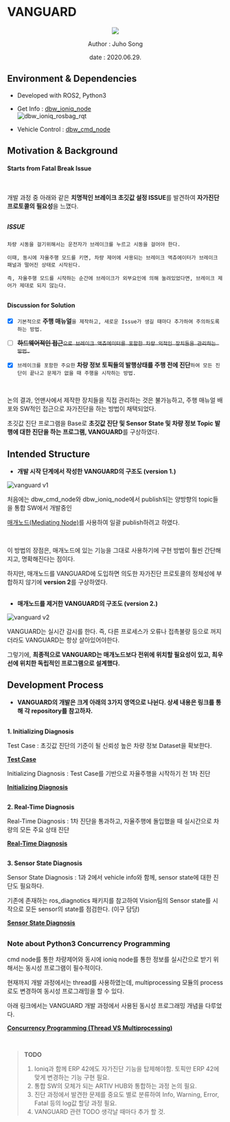 # VANGUARD

<p align="center"><img src="https://user-images.githubusercontent.com/59792475/85998620-01dd9f80-ba46-11ea-966c-e1af38672d25.png"></p>

<p align="center">Author : Juho Song</p>
<p align="center">date : 2020.06.29.</p>

## Environment & Dependencies

  * Developed with ROS2, Python3

  * Get Info : [dbw_ioniq_node](https://github.com/shinkansan/ARTIV/tree/master/Comms/Ioniq/dbw_ioniq/dbw_ioniq_node) <br>
  ![dbw_ioniq_rosbag_rqt](https://user-images.githubusercontent.com/59792475/81559090-ca4d6200-93c9-11ea-8c90-9aa113fa7ce5.png) <br>
  * Vehicle Control : [dbw_cmd_node](https://github.com/shinkansan/ARTIV/tree/master/Comms/Ioniq/dbw_ioniq/dbw_cmd_node)

## Motivation & Background
  
#### Starts from Fatal Break Issue    
  
<br>
  
개발 과정 중 아래와 같은 **치명적인 브레이크 초깃값 설정 ISSUE**를 발견하여 **자가진단 프로토콜의 필요성**을 느꼈다. 

##
##### ISSUE
  
`차량 시동을 걸기위해서는 운전자가 브레이크를 누르고 시동을 걸어야 한다.`
  
`이때, 동시에 자율주행 모드를 키면, 차량 제어에 사용되는 브레이크 액츄에이터가 브레이크 패널과 떨어진 상태로 시작된다.` 
  
`즉, 자율주행 모드를 시작하는 순간에 브레이크가 외부요인에 의해 눌려있었다면, 브레이크 제어가 제대로 되지 않는다.`
  
##
#### Discussion for Solution 

- [x] `기본적으로` __주행 매뉴얼__`을 제작하고, 새로운 Issue가 생길 때마다 추가하여 주의하도록 하는 방법.`

- [ ] ~~__하드웨어적인 접근__`으로 브레이크 액츄에이터를 포함한 차량 외적인 장치들을 관리하는 방법.`~~

- [x] `브레이크를 포함한 주요한` **차량 정보 토픽들의 발행상태를 주행 전에 진단**`하여 모든 진단이 끝나고 문제가 없을 때 주행을 시작하는 방법.`

<br>
  
논의 결과, 언맨사에서 제작한 장치들을 직접 관리하는 것은 불가능하고, 주행 매뉴얼 배포와 SW적인 접근으로 자가진단을 하는 방법이 채택되었다.
  
초깃값 진단 프로그램을 Base로 **초깃값 진단 및 Sensor State 및 차량 정보 Topic 발행에 대한 진단을 하는 프로그램, VANGUARD**를 구상하였다. 
  
## Intended Structure

* __개발 시작 단계에서 작성한 VANGUARD의 구조도 (version 1.)__

![vanguard v1](https://user-images.githubusercontent.com/59792475/86013499-2d6a8500-ba5a-11ea-9c2e-06cdae431fd8.png)

처음에는 dbw_cmd_node와 dbw_ioniq_node에서 publish되는 양방향의 topic들을 통합 SW에서 개발중인

[매개노드(Mediating Node)](https://github.com/shinkansan/ARTIV/blob/master/integraedSW/ARTIV%20JOINT%20(Mediating%20Node)/readme.md)를 사용하여 일괄 publish하려고 하였다.

<br>

이 방법의 장점은, 매개노드에 있는 기능을 그대로 사용하기에 구현 방법이 훨씬 간단해지고, 명확해진다는 점이다. 

하지만, 매개노드를 VANGUARD에 도입하면 의도한 자가진단 프로토콜의 정체성에 부합하지 않기에 **version 2**를 구상하였다.

##

* __매개노드를 제거한 VANGUARD의 구조도 (version 2.)__

![vanguard v2](https://user-images.githubusercontent.com/59792475/86013595-496e2680-ba5a-11ea-9659-7adb48d7a2ce.png)

VANGUARD는 실시간 감시를 한다. 즉, 다른 프로세스가 오류나 접촉불량 등으로 꺼지더라도 VANGUARD는 항상 살아있어야한다. 

그렇기에, __최종적으로 VANGUARD는 매개노드보다 전위에 위치할 필요성이 있고, 최우선에 위치한 독립적인 프로그램으로 설계했다.__
  
## Development Process

* __VANGUARD의 개발은 크게 아래의 3가지 영역으로 나뉜다. 상세 내용은 링크를 통해 각 repository를 참고하자.__

##
 __1. Initializing Diagnosis__
 
 Test Case : 초깃값 진단의 기준이 될 신뢰성 높은 차량 정보 Dataset을 확보한다.
 
 __[Test Case](https://github.com/shinkansan/ARTIV/tree/master/integraedSW/VANGUARD%20(Self-Diagnosis%20protocol)/TestCase)__
 
 Initializing Diagnosis : Test Case를 기반으로 자율주행을 시작하기 전 1차 진단
 
 __[Initializing Diagnosis](https://github.com/shinkansan/ARTIV/tree/master/integraedSW/VANGUARD%20(Self-Diagnosis%20protocol)/Initializing%20Diagnosis)__
 
##

 __2. Real-Time Diagnosis__
 
Real-Time Diagnosis : 1차 진단을 통과하고, 자율주행에 돌입했을 때 실시간으로 차량의 모든 주요 상태 진단

__[Real-Time Diagnosis](https://github.com/shinkansan/ARTIV/tree/master/integraedSW/VANGUARD%20(Self-Diagnosis%20protocol)/Real-Time%20Diagnosis)__

##

 __3. Sensor State Diagnosis__
 
Sensor State Diagnosis : 1과 2에서 vehicle info와 함께, sensor state에 대한 진단도 필요하다. 
 
기존에 존재하는 ros_diagnotics 패키지를 참고하여 Vision팀의 Sensor state를 시작으로 모든 sensor의 state를 점검한다. (이구 담당)

 __[Sensor State Diagnosis](https://github.com/shinkansan/ARTIV/tree/master/integraedSW/VANGUARD%20(Self-Diagnosis%20protocol)/Sensor%20State%20Diagnosis)__

##

### Note about Python3 Concurrency Programming
  
  cmd node를 통한 차량제어와 동시에 ioniq node를 통한 정보를 실시간으로 받기 위해서는 동시성 프로그램이 필수적이다.
  
  현재까지 개발 과정에서는 thread를 사용하였는데, multiprocessing 모듈의 process로도 변경하여 동시성 프로그래밍을 할 수 있다.
  
  아래 링크에서는 VANGUARD 개발 과정에서 사용된 동시성 프로그래밍 개념을 다루었다.
  
  __[Concurrency Programming (Thread VS Multiprocessing)](https://github.com/shinkansan/ARTIV/tree/master/integraedSW/VANGUARD%20(Self-Diagnosis%20protocol)/Concurrency%20Programming%20(Thread%20VS%20Multiprocessing))__
 
<br>

> **TODO**   
> 1. Ioniq과 함께 ERP 42에도 자가진단 기능을 탑제해야함. 토픽만 ERP 42에 맞게 변경하는 기능 구현 필요.
> 2. 통합 SW의 모체가 되는 ARTIV HUB와 통합하는 과정 논의 필요.
> 3. 진단 과정에서 발견한 문제를 중요도 별로 분류하여 Info, Warning, Error, Fatal 등의 log값 할당 과정 필요.
> 4. VANGUARD 관련 TODO 생각날 때마다 추가 할 것.

